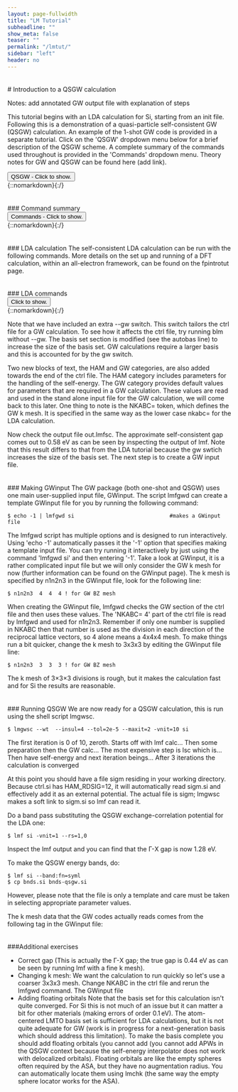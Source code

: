 ```yaml
---
layout: page-fullwidth
title: "LM Tutorial"
subheadline: ""
show_meta: false
teaser: ""
permalink: "/lmtut/"
sidebar: "left"
header: no
---
```

<hr style="height:5pt; visibility:hidden;" />
# Introduction to a QSGW calculation

Notes: add annotated GW output file with explanation of steps

This tutorial begins with an LDA calculation for Si, starting from an init file. Following this is a demonstration of a quasi-particle self-consistent GW (QSGW) calculation. An example of the 1-shot GW code is provided in a separate tutorial. Click on the 'QSGW' dropdown menu below for a brief description of the QSGW scheme. A complete summary of the commands used throughout is provided in the 'Commands' dropdown menu. Theory notes for GW and QSGW can be found here (add link).  


<div onclick="elm = document.getElementById('foobar'); if(elm.style.display == 'none') elm.style.display = 'block'; else elm.style.display = 'none';"><button type="button" class="button tiny radius">QSGW - Click to show.</button></div>
{::nomarkdown}<div style="display:none;margin:0px 25px 0px 25px;"id="foobar">{:/}

In this code, each iteration of a QSGW calculation has two main parts. It begins with a self-consistent DFT calculation to calculate eigenfunctions and eigenvalues. These are then used in the second part, the GW calculation, that constructs a self-energy. 

The QSGW calculation takes as input the self-consistent DFT eigenfunctions and eigenvalues (usually LDA) and these are used to construct a self-energy. In the next iteration, the self-energy replaces the DFT exchnage-correlation functional in the hamiltonian and a self-consistent DFT calculation is carried out to obtain the new eigenfunctions and eigenvalues. These are then used to construct a new self-energy. This process is repeated until the change in the root mean square between the old and the new self-energy is below a certain tolerance. The final self-energy is an effective exchange-correlation functional, tailored to the system, that can be conveniently used within the standard DFT formalism to calculate properties such as the band structure.  

{::nomarkdown}</div>{:/}

<hr style="height:5pt; visibility:hidden;" />
### Command summary
<div onclick="elm = document.getElementById('foobar'); if(elm.style.display == 'none') elm.style.display = 'block'; else elm.style.display = 'none';"><button type="button" class="button tiny radius">Commands - Click to show.</button></div>
{::nomarkdown}<div style="display:none;margin:0px 25px 0px 25px;"id="foobar">{:/}

    $ mkdir si; cd si; cp path/init.si .     #create working directory, move into it and copy file     
    $ blm init.si --express                  #use blm tool to create actrl and site files
    $ cp actrl.si ctrl.si                    #copy actrl to recognised ctrl prefix
    $ lmfa ctrl.si                           #use lmfa to make basp file, atm file and to get gmax
    $ cp basp0.si basp.si                    #copy basp0 to recognised basp prefix   
    $ vi ctrl.si                             #set iterations number nit, k mesh nkabc and gmax
    $ lmf ctrl.si > out.lmfsc                #make self-consistent

{::nomarkdown}</div>{:/}



<hr style="height:5pt; visibility:hidden;" />
### LDA calculation
The self-consistent LDA calculation can be run with the following commands. More details on the set up and running of a DFT calculation, within an all-electron framework, can be found on the fpintrotut page. 

<hr style="height:5pt; visibility:hidden;" />
### LDA commands     
<div onclick="elm = document.getElementById('foobar'); if(elm.style.display == 'none') elm.style.display = 'block'; else elm.style.display = 'none';"><button type="button" class="button tiny radius">Click to show.</button></div>
{::nomarkdown}<div style="display:none;margin:0px 25px 0px 25px;"id="foobar">{:/}

    $ cp path/init.si .                                    #copy init file to working directory
    $ blm init.si --express --gmax=5 --nk=4 --nit=20 --gw  #use blm tool to create actrl and site files
    $ cp actrl.si ctrl.si                                  #copy actrl to recognised ctrl prefix
    $ lmfa ctrl.si; cp basp0.si basp.si                    #run lmfa and copy basp file
    $ lmf ctrl.si > out.lmfsc                              #make self-consistent
    $ lmf si --band:fn=syml                                #plot LDA band structure

{::nomarkdown}</div>{:/}

Note that we have included an extra --gw switch. This switch tailors the ctrl file for a GW calculation. To see how it affects the ctrl file, try running blm without --gw. The basis set section is modified (see the autobas line) to increase the size of the basis set. GW calculations require a larger basis and this is accounted for by the gw switch.

Two new blocks of text, the HAM and GW categories, are also added towards the end of the ctrl file. The HAM category includes parameters for the handling of the self-energy. The GW category provides default values for parameters that are required in a GW calculation. These values are read and used in the stand alone input file for the GW calculation, we will come back to this later. One thing to note is the NKABC= token, which defines the GW k mesh. It is specified in the same way as the lower case nkabc= for the LDA calculation. 

Now check the output file out.lmfsc. The approximate self-consistent gap comes out to 0.58 eV as can be seen by inspecting the output of lmf. Note that this result differs to that from the LDA tutorial because the gw swtich increases the size of the basis set. The next step is to create a GW input file. 

<hr style="height:5pt; visibility:hidden;" />
### Making GWinput
The GW package (both one-shot and QSGW) uses one main user-supplied input file, GWinput. The script lmfgwd can create a template GWinput file for you by running the following command: 

    $ echo -1 | lmfgwd si                              #makes a GWinput file

The lmfgwd script has multiple options and is designed to run interactively. Using 'echo -1' automatically passes it the '-1' option that specifies making a template input file. You can try running it interactively by just using the command 'lmfgwd si' and then entering '-1'. Take a look at GWinput, it is a rather complicated input file but we will only consider the GW k mesh for now (further information can be found on the GWinput page). The k mesh is specified by n1n2n3 in the GWinput file, look for the following line:

    $ n1n2n3  4  4  4 ! for GW BZ mesh

When creating the GWinput file, lmfgwd checks the GW section of the ctrl file and then uses these values. The 'NKABC= 4' part of the ctrl file is read by lmfgwd and used for n1n2n3. Remember if only one number is supplied in NKABC then that number is used as the division in each direction of the reciprocal lattice vectors, so 4 alone means a 4x4x4 mesh. To make things run a bit quicker, change the k mesh to 3x3x3 by editing the GWinput file line:

    $ n1n2n3  3  3  3 ! for GW BZ mesh
    
The k mesh of 3×3×3 divisions is rough, but it makes the calculation fast and for Si the results are reasonable.

<hr style="height:5pt; visibility:hidden;" />
### Running QSGW
We are now ready for a QSGW calculation, this is run using the shell script lmgwsc.  

    $ lmgwsc --wt  --insul=4 --tol=2e-5 --maxit=2 -vnit=10 si

The first iteration is 0 of 10, zeroth. Starts off with lmf calc... Then some preparation then the GW calc... The most expensive step is lsc which is... Then have self-energy and next iteration beings... After 3 iterations the calculation is converged

At this point you should have a file sigm residing in your working directory. Because ctrl.si has HAM_RDSIG=12, it will automatically read sigm.si and effectively add it as an external potential. The actual file is sigm; lmgwsc makes a soft link to sigm.si so lmf can read it.

Do a band pass substituting the QSGW exchange-correlation potential for the LDA one: 

    $ lmf si -vnit=1 --rs=1,0 

Inspect the lmf output and you can find that the Γ-X gap is now 1.28 eV. 

To make the QSGW energy bands, do: 

    $ lmf si --band:fn=syml                            
    $ cp bnds.si bnds-qsgw.si


However, please note that the file is only a template and care must be taken in selecting appropriate parameter values.




The k mesh data that the GW codes actually reads comes from the following tag in the GWinput file: 

<hr style="height:5pt; visibility:hidden;" />
###Additional exercises

- Correct gap
(This is actually the Γ-X gap; the true gap is 0.44 eV as can be seen by running lmf with a fine k mesh).
- Changing k mesh:
We want the calculation to run quickly so let's use a coarser 3x3x3 mesh. Change NKABC in the ctrl file and rerun the lmfgwd command. The GWinput file  
- Adding floating orbitals
Note  that the basis set for this calculation isn't quite converged. For Si this is not much of an issue but it can matter a bit for other materials (making errors of order 0.1 eV). The atom-centered LMTO basis set is sufficient for LDA calculations, but it is not quite adequate for GW (work is in progress for a next-generation basis which should address this limitation). To make the basis complete you should add floating orbitals (you cannot add (you cannot add APWs in the QSGW context because the self-energy interpolator does not work with delocalized orbitals). Floating orbitals are like the empty spheres often required by the ASA, but they have no augmentation radius. You can automatically locate them using lmchk (the same way the empty sphere locator works for the ASA). 

